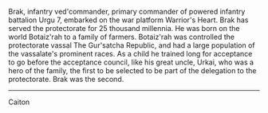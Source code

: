 Brak, infantry ved'commander, primary commander of powered infantry battalion Urgu 7, embarked on the war platform Warrior's Heart. Brak has served the protectorate for 25 thousand millennia. He was born on the world Botaiz'rah to a family of farmers. Botaiz'rah was controlled the protectorate vassal The Gur'satcha Republic, and had a large population of the vassalate's prominent races. As a child he trained long for acceptance to go before the acceptance council, like his great uncle, Urkai, who was a hero of the family, the first to be selected to be part of the delegation to the protectorate. Brak was the second.

------------------

Caiton

